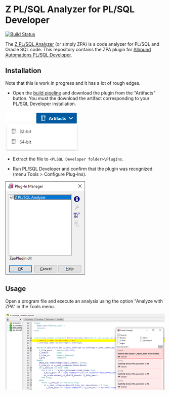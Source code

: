 # Z PL/SQL Analyzer for PL/SQL Developer

[![Build Status](https://dev.azure.com/felipebz/z-plsql-analyzer/_apis/build/status/zpa-plsql-developer-plugin?branchName=master)](https://dev.azure.com/felipebz/z-plsql-analyzer/_build/latest?definitionId=11&branchName=master)

The [Z PL/SQL Analyzer](https://github.com/felipebz/zpa) (or simply ZPA) is a code analyzer for PL/SQL and Oracle SQL code. This repository contains the ZPA plugin for [Allround Automations PL/SQL Developer](https://www.allroundautomations.com/products/pl-sql-developer/).

## Installation

Note that this is work in progress and it has a lot of rough edges.

* Open the [build pipeline](https://dev.azure.com/felipebz/z-plsql-analyzer/_build/latest?definitionId=11&branchName=master) and download the plugin from the "Artifacts" button. You must the download the artifact corresponding to your PL/SQL Developer installation.

![Artifact download menu with the options 32-bit and 64-bit](docs/artifacts.png)

* Extract the file to `<PLSQL Developer folder>\PlugIns`.

* Run PL/SQL Developer and confirm that the plugin was recognized (menu Tools > Configure Plug-Ins).

![Plug-In Manager listing the Z PL/SQL Analyzer](docs/plugin-manager.png)

## Usage

Open a program file and execute an analysis using the option "Analyze with ZPA" in the Tools menu.

![Example of the result window](docs/example.png)
